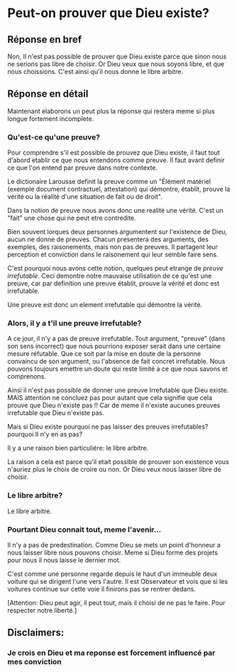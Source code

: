 # Peut-on prouver que Dieu existe?

## Réponse en bref

Non, Il n'est pas possible de prouver que Dieu existe parce que sinon nous ne serions pas libre de choisir.
Or Dieu veux que nous soyons libre, et que nous choissions. C'est ainsi qu'il nous donne le libre arbitre.

## Réponse en détail

Maintenant elaborons un peut plus la réponse qui restera meme si plus longue fortement incomplete.

### Qu'est-ce qu'une preuve?

Pour comprendre s'il est possible de prouvez que Dieu existe, il faut tout d'abord etablir ce que nous entendons comme preuve. Il faut avant definir ce que l'on entend par preuve dans notre contexte.

Le dictionaire Larousse definit la preuve comme un "Élément matériel (exemple document contractuel, attestation) qui démontre, établit, prouve la vérité ou la réalité d'une situation de fait ou de droit".

Dans la notion de preuve nous avons donc une realité une vérité.
C'est un "fait" une chose qui ne peut etre contredite.

Bien souvent lorques deux personnes argumentent sur l'existence de Dieu, aucun ne donne de preuves.
Chacun presentera des arguments, des exemples, des raisonements, mais non pas de preuves.
Il partagent leur perception et conviction dans le raisonement qui leur semble faire sens.

C'est pourquoi nous avons cette notion, quelques peut etrange de *preuve irrefutable*.
Ceci demontre notre mauvaise utilisation de ce qu'est une preuve, car par definition une preuve établit, prouve la vérité et donc est irrefutable.

Une preuve est donc un element irrefutable qui démontre la vérité.

### Alors, il y a t'il une preuve irrefutable?

A ce jour, il n'y a pas de preuve irrefutable. Tout argument, "preuve" (dans son sens incorrect) que nous pourrions exposer serait dans une certaine mesure réfutable. Que ce soit par la mise en doute de la personne convaincu de son argument, ou l'absence de fait concret irrefutable. Nous pouvons toujours emettre un doute qui reste limité a ce que nous savons et comprenons.

Ainsi il n'est pas possible de donner une preuve Irrefutable que Dieu existe. MAIS attention ne concluez pas pour autant que cela signifie que cela prouve que Dieu n'existe pas !! Car de meme il n'existe aucunes preuves irrefutable que Dieu n'existe pas.

Mais si Dieu existe pourquoi ne pas laisser des preuves irrefutables? pourquoi Il n'y en as pas?

Il y a une raison bien particuliére: le libre arbitre.


La raison a cela est parce qu'il etait possible de prouver son existence vous n'auriez plus le choix de croire ou non.
Or Dieu veux nous laisser libre de choisir.


### Le libre arbitre?

Le libre arbitre.


### Pourtant Dieu connait tout, meme l'avenir...

Il n'y a pas de predestination. Comme Dieu se mets un point d'honneur a nous laisser libre nous pouvons choisir.
Meme si Dieu forme des projets pour nous il nous laisse le dernier mot.

C'est comme une personne regarde depuis le haut d'un immeuble deux voiture qui se dirigent l'une vers l'autre.
Il est Observateur et vois que si les voitures continue sur cette voie il finirons pas se rentrer dedans.

[Attention: Dieu peut agir, il peut tout, mais il choisi de ne pas le faire. Pour respecter notre liberté.]



## Disclaimers:

### Je crois en Dieu et ma reponse est forcement influencé par mes conviction
### 